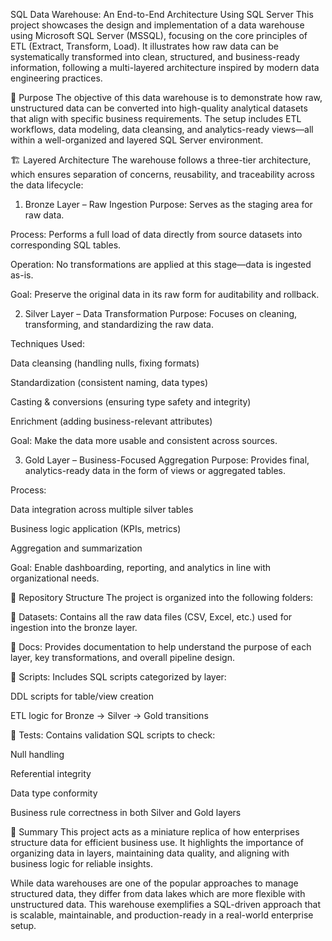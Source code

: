 SQL Data Warehouse: An End-to-End Architecture Using SQL Server
This project showcases the design and implementation of a data warehouse using Microsoft SQL Server (MSSQL), focusing on the core principles of ETL (Extract, Transform, Load). It illustrates how raw data can be systematically transformed into clean, structured, and business-ready information, following a multi-layered architecture inspired by modern data engineering practices.

🚦 Purpose
The objective of this data warehouse is to demonstrate how raw, unstructured data can be converted into high-quality analytical datasets that align with specific business requirements. The setup includes ETL workflows, data modeling, data cleansing, and analytics-ready views—all within a well-organized and layered SQL Server environment.

🏗️ Layered Architecture
The warehouse follows a three-tier architecture, which ensures separation of concerns, reusability, and traceability across the data lifecycle:

1. Bronze Layer – Raw Ingestion
Purpose: Serves as the staging area for raw data.

Process: Performs a full load of data directly from source datasets into corresponding SQL tables.

Operation: No transformations are applied at this stage—data is ingested as-is.

Goal: Preserve the original data in its raw form for auditability and rollback.

2. Silver Layer – Data Transformation
Purpose: Focuses on cleaning, transforming, and standardizing the raw data.

Techniques Used:

Data cleansing (handling nulls, fixing formats)

Standardization (consistent naming, data types)

Casting & conversions (ensuring type safety and integrity)

Enrichment (adding business-relevant attributes)

Goal: Make the data more usable and consistent across sources.

3. Gold Layer – Business-Focused Aggregation
Purpose: Provides final, analytics-ready data in the form of views or aggregated tables.

Process:

Data integration across multiple silver tables

Business logic application (KPIs, metrics)

Aggregation and summarization

Goal: Enable dashboarding, reporting, and analytics in line with organizational needs.

📂 Repository Structure
The project is organized into the following folders:

📁 Datasets:
Contains all the raw data files (CSV, Excel, etc.) used for ingestion into the bronze layer.

📁 Docs:
Provides documentation to help understand the purpose of each layer, key transformations, and overall pipeline design.

📁 Scripts:
Includes SQL scripts categorized by layer:

DDL scripts for table/view creation

ETL logic for Bronze → Silver → Gold transitions

📁 Tests:
Contains validation SQL scripts to check:

Null handling

Referential integrity

Data type conformity

Business rule correctness in both Silver and Gold layers

🧠 Summary
This project acts as a miniature replica of how enterprises structure data for efficient business use. It highlights the importance of organizing data in layers, maintaining data quality, and aligning with business logic for reliable insights.

While data warehouses are one of the popular approaches to manage structured data, they differ from data lakes which are more flexible with unstructured data. This warehouse exemplifies a SQL-driven approach that is scalable, maintainable, and production-ready in a real-world enterprise setup.
